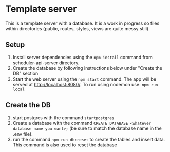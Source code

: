 # Template server
 This is a template server with a database. It is a work in progress so files within directories (public, routes, styles, views are quite messy still)

## Setup
1. Install server dependencies using the `npm install` command from scheduler-api-server directory.
2. Create the database by following instructions below under "Create the DB" section 
3. Start the web server using the `npm start` command. The app will be served at <http://localhost:8080/>. To run using nodemon use: `npm run local`

## Create the DB
1. start postgres with the command `startpostgres`
2. Create a database with the command `CREATE DATABASE <whatever database name you want>;` (be sure to match the database name in the .env file).
3. run the command `npm run db:reset` to create the tables and insert data. This command is also used to reset the database

